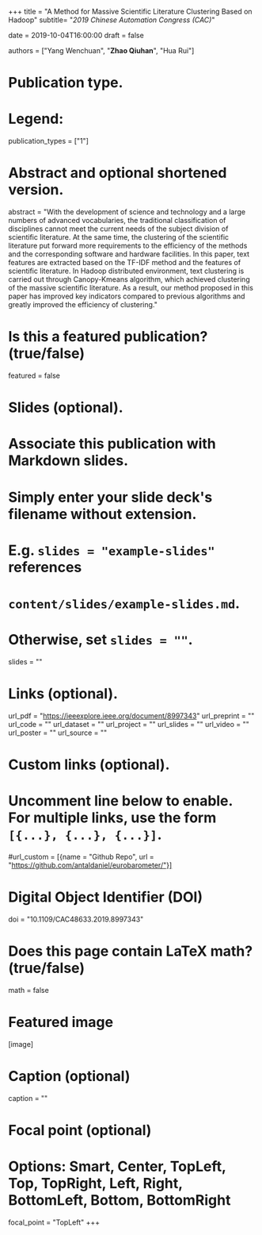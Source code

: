 +++
title = "A Method for Massive Scientific Literature Clustering Based on Hadoop"
subtitle= "_2019 Chinese Automation Congress (CAC)_"

date = 2019-10-04T16:00:00
draft = false

authors = ["Yang Wenchuan", "**Zhao Qiuhan**", "Hua Rui"]

# Publication type.
# Legend:

publication_types = ["1"]

# Abstract and optional shortened version.
abstract = "With the development of science and technology and a large numbers of advanced vocabularies, the traditional classification of disciplines cannot meet the current needs of the subject division of scientific literature. At the same time, the clustering of the scientific literature put forward more requirements to the efficiency of the methods and the corresponding software and hardware facilities. In this paper, text features are extracted based on the TF-IDF method and the features of scientific literature. In Hadoop distributed environment, text clustering is carried out through Canopy-Kmeans algorithm, which achieved clustering of the massive scientific literature. As a result, our method proposed in this paper has improved key indicators compared to previous algorithms and greatly improved the efficiency of clustering."


# Is this a featured publication? (true/false)
featured = false

# Slides (optional).
#   Associate this publication with Markdown slides.
#   Simply enter your slide deck's filename without extension.
#   E.g. `slides = "example-slides"` references 
#   `content/slides/example-slides.md`.
#   Otherwise, set `slides = ""`.
slides = ""

# Links (optional).
url_pdf = "https://ieeexplore.ieee.org/document/8997343"
url_preprint = ""
url_code = ""
url_dataset = ""
url_project = ""
url_slides = ""
url_video = ""
url_poster = ""
url_source = ""

# Custom links (optional).
#   Uncomment line below to enable. For multiple links, use the form `[{...}, {...}, {...}]`.
#url_custom = [{name = "Github Repo", url = "https://github.com/antaldaniel/eurobarometer/"}]

# Digital Object Identifier (DOI)
doi = "10.1109/CAC48633.2019.8997343"

# Does this page contain LaTeX math? (true/false)
math = false

# Featured image
[image]
  # Caption (optional)
  caption = ""

  # Focal point (optional)
  # Options: Smart, Center, TopLeft, Top, TopRight, Left, Right, BottomLeft, Bottom, BottomRight
  focal_point = "TopLeft"
+++

